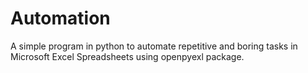 # Automation
A simple program in python to automate repetitive and boring tasks in Microsoft Excel Spreadsheets using openpyexl package.
